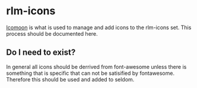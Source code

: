 # rlm-icons

[Icomoon](http://icomoon.io) is what is used to manage and add icons to the rlm-icons set. This process should be documented
here.

## Do I need to exist?
In general all icons should be derrived from font-awesome unless there is something that is specific that can not be satisified
by fontawesome. Therefore this should be used and added to seldom.
